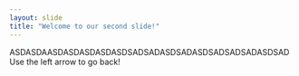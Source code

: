 ```yaml
---
layout: slide
title: "Welcome to our second slide!"
---
```

ASDASDAASDASDASDASDASDSADSADASDSADASDSADSADSADASDSAD
Use the left arrow to go back!
